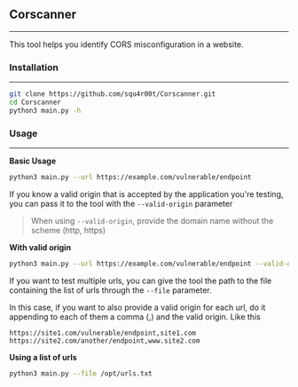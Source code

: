 ## Corscanner
___
This tool helps you identify CORS misconfiguration in a website.

### Installation
___

```bash
git clone https://github.com/squ4r00t/Corscanner.git
cd Corscanner
python3 main.py -h
```

### Usage
___

**Basic Usage**
```bash
python3 main.py --url https://example.com/vulnerable/endpoint
```

If you know a valid origin that is accepted by the application you're testing, you can pass it to the tool with the `--valid-origin` parameter

> When using `--valid-origin`, provide the domain name without the scheme (http, https)

**With valid origin**
```bash
python3 main.py --url https://example.com/vulnerable/endpoint --valid-origin www.example.com
```

If you want to test multiple urls, you can give the tool the path to the file containing the list of urls through the `--file` parameter.

In this case, if you want to also provide a valid origin for each url, do it appending to each of them a comma (,) and the valid origin. Like this

```text
https://site1.com/vulnerable/endpoint,site1.com
https://site2.com/another/endpoint,www.site2.com
```

**Using a list of urls**
```bash
python3 main.py --file /opt/urls.txt
```
